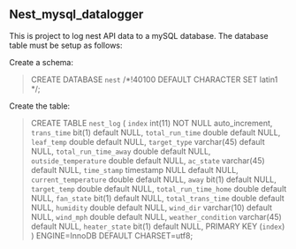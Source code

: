 ## Nest_mysql_datalogger

This is project to log nest API data to a mySQL database.  The database table must be setup as follows:

Create a schema:
>CREATE DATABASE `nest` /*!40100 DEFAULT CHARACTER SET latin1 */;

Create the table:
>CREATE TABLE `nest_log` (
>  `index` int(11) NOT NULL auto_increment,
>  `trans_time` bit(1) default NULL,
>  `total_run_time` double default NULL,
>  `leaf_temp` double default NULL,
>  `target_type` varchar(45) default NULL,
>  `total_run_time_away` double default NULL,
>  `outside_temperature` double default NULL,
>  `ac_state` varchar(45) default NULL,
>  `time_stamp` timestamp NULL default NULL,
>  `current_temperature` double default NULL,
>  `away` bit(1) default NULL,
>  `target_temp` double default NULL,
>  `total_run_time_home` double default NULL,
>  `fan_state` bit(1) default NULL,
>  `total_trans_time` double default NULL,
>  `humidity` double default NULL,
>  `wind_dir` varchar(10) default NULL,
>  `wind_mph` double default NULL,
>  `weather_condition` varchar(45) default NULL,
>  `heater_state` bit(1) default NULL,
>  PRIMARY KEY  (`index`)
>) ENGINE=InnoDB DEFAULT CHARSET=utf8;
